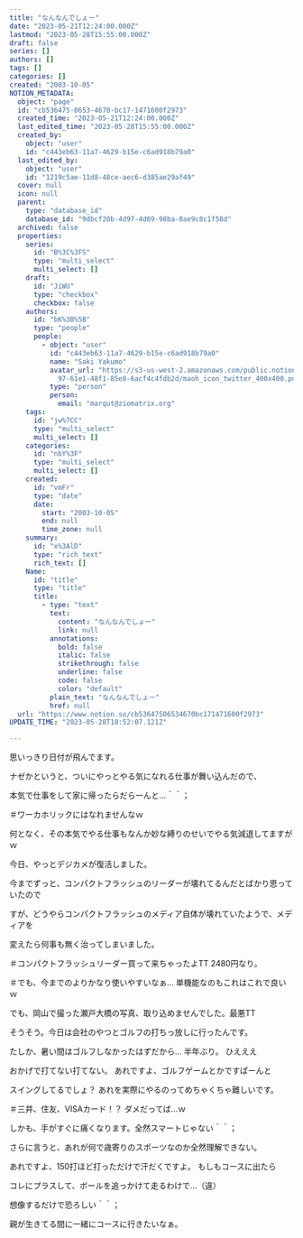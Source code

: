 ```yaml
---
title: "なんなんでしょー"
date: "2023-05-21T12:24:00.000Z"
lastmod: "2023-05-28T15:55:00.000Z"
draft: false
series: []
authors: []
tags: []
categories: []
created: "2003-10-05"
NOTION_METADATA:
  object: "page"
  id: "cb536475-0653-4670-bc17-1471600f2973"
  created_time: "2023-05-21T12:24:00.000Z"
  last_edited_time: "2023-05-28T15:55:00.000Z"
  created_by:
    object: "user"
    id: "c443eb63-11a7-4629-b15e-c6ad918b79a0"
  last_edited_by:
    object: "user"
    id: "1219c5ae-11d8-48ce-aec6-d385ae29af49"
  cover: null
  icon: null
  parent:
    type: "database_id"
    database_id: "9dbcf20b-4d97-4d69-98ba-8ae9c8c1f58d"
  archived: false
  properties:
    series:
      id: "B%3C%3FS"
      type: "multi_select"
      multi_select: []
    draft:
      id: "JiWU"
      type: "checkbox"
      checkbox: false
    authors:
      id: "bK%3B%5B"
      type: "people"
      people:
        - object: "user"
          id: "c443eb63-11a7-4629-b15e-c6ad918b79a0"
          name: "Saki Yakumo"
          avatar_url: "https://s3-us-west-2.amazonaws.com/public.notion-static.com/3ad1c4\
            97-61e1-48f1-85e8-6acf4c4fdb2d/maoh_icon_twitter_400x400.png"
          type: "person"
          person:
            email: "marqut@ziomatrix.org"
    tags:
      id: "jw%7CC"
      type: "multi_select"
      multi_select: []
    categories:
      id: "nbY%3F"
      type: "multi_select"
      multi_select: []
    created:
      id: "vmFr"
      type: "date"
      date:
        start: "2003-10-05"
        end: null
        time_zone: null
    summary:
      id: "x%3AlD"
      type: "rich_text"
      rich_text: []
    Name:
      id: "title"
      type: "title"
      title:
        - type: "text"
          text:
            content: "なんなんでしょー"
            link: null
          annotations:
            bold: false
            italic: false
            strikethrough: false
            underline: false
            code: false
            color: "default"
          plain_text: "なんなんでしょー"
          href: null
  url: "https://www.notion.so/cb53647506534670bc171471600f2973"
UPDATE_TIME: "2023-05-28T18:52:07.121Z"

---
```

<link rel="stylesheet" href="https://cdn.jsdelivr.net/npm/katex@0.16.2/dist/katex.min.css" integrity="sha384-bYdxxUwYipFNohQlHt0bjN/LCpueqWz13HufFEV1SUatKs1cm4L6fFgCi1jT643X" crossorigin="anonymous">


思いっきり日付が飛んでます。


ナゼかというと、ついにやっとやる気になれる仕事が舞い込んだので、


本気で仕事をして家に帰ったらだらーんと…＾＾；


＃ワーカホリックにはなれませんなｗ


何となく、その本気でやる仕事もなんか妙な縛りのせいでやる気減退してますがｗ


今日、やっとデジカメが復活しました。


今までずっと、コンパクトフラッシュのリーダーが壊れてるんだとばかり思っていたので


すが、どうやらコンパクトフラッシュのメディア自体が壊れていたようで、メディアを


変えたら何事も無く治ってしまいました。


＃コンパクトフラッシュリーダー買って来ちゃったよTT 2480円なり。


＃でも、今までのよりかなり使いやすいなぁ… 単機能なのもこれはこれで良いｗ


でも、岡山で撮った瀬戸大橋の写真、取り込めませんでした。最悪TT


そうそう。今日は会社のやつとゴルフの打ちっ放しに行ったんです。


たしか、暑い間はゴルフしなかったはずだから… 半年ぶり。 ひえええ


おかげで打てない打てない。 あれですよ、ゴルフゲームとかですぱーんと


スイングしてるでしょ？ あれを実際にやるのってめちゃくちゃ難しいです。


＃三井、住友、VISAカード！？ ダメだってば…ｗ


しかも、手がすぐに痛くなります。全然スマートじゃない＾＾；


さらに言うと、あれが何で歳寄りのスポーツなのか全然理解できない。


あれですよ、150打ほど打っただけで汗だくですよ。 もしもコースに出たら


コレにプラスして、ボールを追っかけて走るわけで…（違）


想像するだけで恐ろしい＾＾；


親が生きてる間に一緒にコースに行きたいなぁ。

